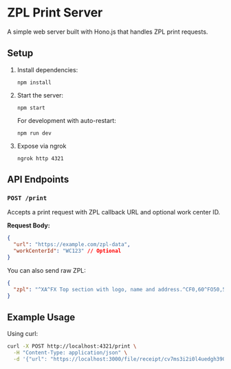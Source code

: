 # ZPL Print Server

A simple web server built with Hono.js that handles ZPL print requests.

## Setup

1. Install dependencies:

   ```
   npm install
   ```

2. Start the server:

   ```
   npm start
   ```

   For development with auto-restart:

   ```
   npm run dev
   ```

3. Expose via ngrok


   ```
   ngrok http 4321
   ```


## API Endpoints

### `POST /print`

Accepts a print request with ZPL callback URL and optional work center ID.

**Request Body:**

```json
{
  "url": "https://example.com/zpl-data",
  "workCenterId": "WC123" // Optional
}
```

You can also send raw ZPL:

```json
{
  "zpl": "^XA^FX Top section with logo, name and address.^CF0,60^FO50,50^GB100,100,100^FS^FO75,75^FR^GB100,100,100^FS^FO93,93^GB40,40,40^FS^FO220,50^FDIntershipping, Inc.^FS^CF0,30^FO220,115^FD1000 Shipping Lane^FS^FO220,155^FDShelbyville TN 38102^FS^FO220,195^FDUnited States (USA)^FS^FO50,250^GB700,3,3^FS^XZ"
}
```

## Example Usage

Using curl:

```bash
curl -X POST http://localhost:4321/print \
  -H "Content-Type: application/json" \
  -d '{"url": "https://localhost:3000/file/receipt/cv7ms3i2i0l4uedgh390/labels.zpl", "workCenterId": "1"}'
````
